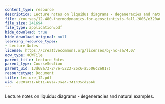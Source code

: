 ```yaml
---
content_type: resource
description: Lecture notes on liquidus diagrams - degeneracies and natural examples.
file: /courses/12-480-thermodynamics-for-geoscientists-fall-2006/e320a0316b1168ae3ae4741435cd266b_lecture_12.pdf
file_size: 241694
file_type: application/pdf
hide_download: true
hide_download_original: null
learning_resource_types:
- Lecture Notes
license: https://creativecommons.org/licenses/by-nc-sa/4.0/
ocw_type: OCWFile
parent_title: Lecture Notes
parent_type: CourseSection
parent_uid: 13d68a73-247e-5223-26c6-a5506c2e8176
resourcetype: Document
title: lecture_12.pdf
uid: e320a031-6b11-68ae-3ae4-741435cd266b
---
```

Lecture notes on liquidus diagrams - degeneracies and natural examples.